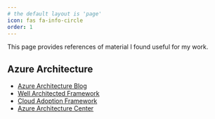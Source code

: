 ```yaml
---
# the default layout is 'page'
icon: fas fa-info-circle
order: 1
---
```

This page provides references of material I found useful for my work.

## Azure Architecture
 - [Azure Architecture Blog](https://techcommunity.microsoft.com/category/azure/blog/azurearchitectureblog)
 - [Well Architected Framework](https://learn.microsoft.com/en-us/azure/well-architected/)
 - [Cloud Adoption Framework](https://learn.microsoft.com/en-us/azure/cloud-adoption-framework/)
 - [Azure Architecture Center](https://learn.microsoft.com/en-us/azure/architecture/)

